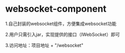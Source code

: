 # websocket-component
1.自己封装的websocket组件，方便集成websocket功能

2.用户只需引入jar，实现提供的接口（IWebSocket）即可

3.访问地址：项目地址 + "/websocket"
